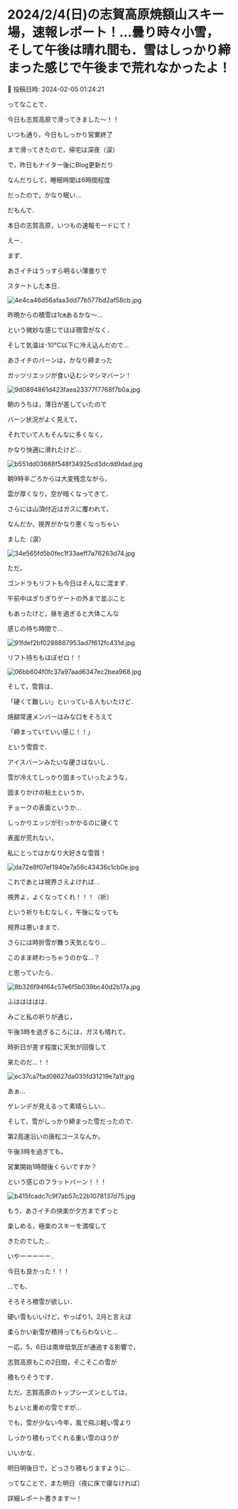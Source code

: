 # 2024/2/4(日)の志賀高原焼額山スキー場，速報レポート！…曇り時々小雪，そして午後は晴れ間も．雪はしっかり締まった感じで午後まで荒れなかったよ！

📅 投稿日時: 2024-02-05 01:24:21

ってなことで．


今日も志賀高原で滑ってきました～！！





いつも通り，今日もしっかり営業終了


まで滑ってきたので，帰宅は深夜（涙）


で，昨日もナイター後にBlog更新だり


なんだりして，睡眠時間は6時間程度


だったので，かなり眠い…





だもんで．


本日の志賀高原，いつもの速報モードにて！





えー．


まず．


あさイチはうっすら明るい薄曇りで


スタートした本日．




![4e4ca46d56afaa3dd77b577bd2af58cb.jpg](images/4e4ca46d56afaa3dd77b577bd2af58cb.jpg)







昨晩からの積雪は1㎝あるかな～…


という微妙な感じでほぼ積雪がなく．


そして気温は-10℃以下に冷え込んだので…


あさイチのバーンは，かなり締まった


ガッツリエッジが食い込むシマシマバーン！




![9d0894861d423faea23377f7768f7b0a.jpg](images/9d0894861d423faea23377f7768f7b0a.jpg)







朝のうちは，薄日が差していたので


バーン状況がよく見えて，


それでいて人もそんなに多くなく，


かなり快適に滑れたけど…




![b551dd03668f548f34925cd3dcdd9dad.jpg](images/b551dd03668f548f34925cd3dcdd9dad.jpg)







朝9時半ごろからは大変残念ながら，


雲が厚くなり，空が暗くなってきて．


さらには山頂付近はガスに覆われて，


なんだか，視界がかなり悪くなっちゃい


ました（涙）




![34e565fd5b0fec1f33aeff7a76263d74.jpg](images/34e565fd5b0fec1f33aeff7a76263d74.jpg)







ただ，


ゴンドラもリフトも今日はそんなに混まず．


午前中はぎりぎりゲートの外まで並ぶこと


もあったけど，昼を過ぎると大体こんな


感じの待ち時間で…




![91fdef2bf0288887953ad7f612fc431d.jpg](images/91fdef2bf0288887953ad7f612fc431d.jpg)







リフト待ちもほぼゼロ！！




![06bb604f0fc37a97aad6347ec2bea968.jpg](images/06bb604f0fc37a97aad6347ec2bea968.jpg)







そして，雪質は．


「硬くて難しい」といっている人もいたけど．


焼額常連メンバーはみな口をそろえて


「締まっていていい感じ！！」


という雪質で．





アイスバーンみたいな硬さはないし．


雪が冷えてしっかり固まっていったような，


固まりかけの粘土というか，


チョークの表面というか…


しっかりエッジが引っかかるのに硬くて


表面が荒れない，


私にとってはかなり大好きな雪質！




![da72e8f07ef1940e7a56c43436c1cb0e.jpg](images/da72e8f07ef1940e7a56c43436c1cb0e.jpg)







これであとは視界さえよければ…


視界よ，よくなってくれ！！！（祈）





という祈りもむなしく，午後になっても


視界は悪いままで．


さらには時折雪が舞う天気となり…


このまま終わっちゃうのかな…？


と思っていたら．




![8b326f94f64c57e6f5b039bc40d2b17a.jpg](images/8b326f94f64c57e6f5b039bc40d2b17a.jpg)







ふははははは．


みごと私の祈りが通じ，


午後3時を過ぎるころには，ガスも晴れて，


時折日が差す程度に天気が回復して


来たのだ…！！




![ec37ca7fad08627da035fd31219e7a1f.jpg](images/ec37ca7fad08627da035fd31219e7a1f.jpg)







あぁ…


ゲレンデが見えるって素晴らしい…





そして，雪がしっかり締まった雪だったので．


第2高速沿いの唐松コースなんか，


午後3時を過ぎても，


営業開始1時間後くらいですか？


という感じのフラットバーン！！！




![b415fcadc7c9f7ab57c22b1078137d75.jpg](images/b415fcadc7c9f7ab57c22b1078137d75.jpg)




もう，あさイチの快楽が夕方までずっと


楽しめる，極楽のスキーを満喫して


きたのでした…





いやーーーーー．


今日も良かった！！！





…でも．


そろそろ積雪が欲しい．


硬い雪もいいけど，やっぱり1，2月と言えば


柔らかい新雪が積持ってもらわないと…





一応，5，6日は南岸低気圧が通過する影響で，


志賀高原もこの2日間，そこそこの雪が


積もりそうです．


ただ，志賀高原のトップシーズンとしては，


ちょいと重めの雪ですが…





でも，雪が少ない今年，風で飛ぶ軽い雪より


しっかり積もってくれる重い雪のほうが


いいかな．


明日明後日で，どっさり積もりますように…





ってなことで，また明日（夜に床で寝なければ）


詳細レポート書きます～！
